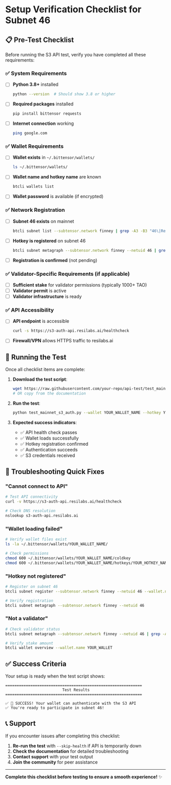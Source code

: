 # Setup Verification Checklist for Subnet 46

## 📋 Pre-Test Checklist

Before running the S3 API test, verify you have completed all these requirements:

### ✅ System Requirements

- [ ] **Python 3.8+** installed
  ```bash
  python --version  # Should show 3.8 or higher
  ```

- [ ] **Required packages** installed
  ```bash
  pip install bittensor requests
  ```

- [ ] **Internet connection** working
  ```bash
  ping google.com
  ```

### ✅ Wallet Requirements

- [ ] **Wallet exists** in `~/.bittensor/wallets/`
  ```bash
  ls ~/.bittensor/wallets/
  ```

- [ ] **Wallet name and hotkey name** are known
  ```bash
  btcli wallets list
  ```

- [ ] **Wallet password** is available (if encrypted)

### ✅ Network Registration

- [ ] **Subnet 46 exists** on mainnet
  ```bash
  btcli subnet list --subtensor.network finney | grep -A3 -B3 "46\|Resi"
  ```

- [ ] **Hotkey is registered** on subnet 46
  ```bash
  btcli subnet metagraph --subtensor.network finney --netuid 46 | grep YOUR_HOTKEY_ADDRESS
  ```

- [ ] **Registration is confirmed** (not pending)

### ✅ Validator-Specific Requirements (if applicable)

- [ ] **Sufficient stake** for validator permissions (typically 1000+ TAO)
- [ ] **Validator permit** is active
- [ ] **Validator infrastructure** is ready

### ✅ API Accessibility

- [ ] **API endpoint** is accessible
  ```bash
  curl -s https://s3-auth-api.resilabs.ai/healthcheck
  ```

- [ ] **Firewall/VPN** allows HTTPS traffic to resilabs.ai

## 🚀 Running the Test

Once all checklist items are complete:

1. **Download the test script**:
   ```bash
   wget https://raw.githubusercontent.com/your-repo/api-test/test_mainnet_s3_auth.py
   # OR copy from the documentation
   ```

2. **Run the test**:
   ```bash
   python test_mainnet_s3_auth.py --wallet YOUR_WALLET_NAME --hotkey YOUR_HOTKEY_NAME
   ```

3. **Expected success indicators**:
   - ✅ API health check passes
   - ✅ Wallet loads successfully
   - ✅ Hotkey registration confirmed
   - ✅ Authentication succeeds
   - ✅ S3 credentials received

## 🔧 Troubleshooting Quick Fixes

### "Cannot connect to API"
```bash
# Test API connectivity
curl -v https://s3-auth-api.resilabs.ai/healthcheck

# Check DNS resolution
nslookup s3-auth-api.resilabs.ai
```

### "Wallet loading failed"
```bash
# Verify wallet files exist
ls -la ~/.bittensor/wallets/YOUR_WALLET_NAME/

# Check permissions
chmod 600 ~/.bittensor/wallets/YOUR_WALLET_NAME/coldkey
chmod 600 ~/.bittensor/wallets/YOUR_WALLET_NAME/hotkeys/YOUR_HOTKEY_NAME
```

### "Hotkey not registered"
```bash
# Register on subnet 46
btcli subnet register --subtensor.network finney --netuid 46 --wallet.name YOUR_WALLET --wallet.hotkey YOUR_HOTKEY

# Verify registration
btcli subnet metagraph --subtensor.network finney --netuid 46
```

### "Not a validator"
```bash
# Check validator status
btcli subnet metagraph --subtensor.network finney --netuid 46 | grep -A5 -B5 YOUR_HOTKEY

# Verify stake amount
btcli wallet overview --wallet.name YOUR_WALLET
```

## ✅ Success Criteria

Your setup is ready when the test script shows:

```
============================================================
                         Test Results                     
============================================================

✅ 🎉 SUCCESS! Your wallet can authenticate with the S3 API
✅ You're ready to participate in subnet 46!
```

## 📞 Support

If you encounter issues after completing this checklist:

1. **Re-run the test** with `--skip-health` if API is temporarily down
2. **Check the documentation** for detailed troubleshooting
3. **Contact support** with your test output
4. **Join the community** for peer assistance

---

**Complete this checklist before testing to ensure a smooth experience!** ✨
